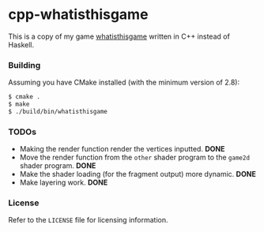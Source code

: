 # cpp-whatisthisgame

This is a copy of my game
[whatisthisgame](http://github.com/crockeo/whatisthisgame) written in C++
instead of Haskell.

### Building

Assuming you have CMake installed (with the minimum version of 2.8):

```bash
$ cmake .
$ make
$ ./build/bin/whatisthisgame
```

### TODOs

* Making the render function render the vertices inputted. **DONE**
* Move the render function from the `other` shader program to the `game2d`
  shader program. **DONE**
* Make the shader loading (for the fragment output) more dynamic. **DONE**
* Make layering work. **DONE**

### License

Refer to the `LICENSE` file for licensing information.
